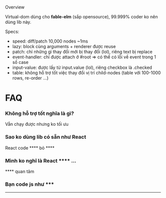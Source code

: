 Overview

Virtual-dom dùng cho **fable-elm** (sắp opensource), 99.999% coder ko nên dùng lib này.

Specs:

- speed: diff/patch 10,000 nodes ~1ms
- lazy: block cùng arguments + renderer được reuse
- patch: chỉ những gì thay đổi mới bị thay đổi (lol), riêng text bị replace
- event-handler: chỉ được attach ở #root => có thể có lỗi về event trong 1 số case
- input-value: được lấy từ input.value (lol), riêng checkbox là .checked
- table: không hỗ trợ tốt việc thay đổi vị trí child-nodes (table với 100-1000 rows, re-order ...)

# FAQ

### Không hỗ trợ tốt nghĩa là gì?
Vẫn chạy được nhưng ko tối ưu

### Sao ko dùng lib có sẵn như React
React code **** bỏ ****

### Mình ko nghĩ là React **** ...
**** quan tâm

### Bạn code js như ***
****
